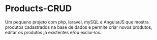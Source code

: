 # Products-CRUD
Um pequeno projeto com php, laravel, mySQL e AngularJS que mostra produtos cadastrados na base de dados e permite criar novos produtos, editar os produtos já existentes e/ou excluí-los.
